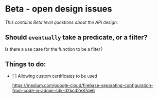 # Beta - open design issues

*This contains Beta level questions about the API design.*

## Should `eventually` take a predicate, or a filter?

Is there a use case for the function to be a filter?



## Things to do:

- [ ] Allowing custom certificates to be used

  https://medium.com/google-cloud/firebase-separating-configuration-from-code-in-admin-sdk-d2bcd2e87de6
  
